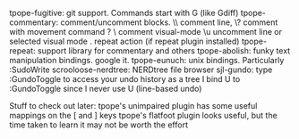 
tpope-fugitive: git support. Commands start with G (like Gdiff)
tpope-commentary: comment/uncomment blocks. 
                    \\\ comment line,
                    \\? comment with movement command ?
                    \\  comment visual-mode
                    \\u uncomment line or selected visual mode
                    .   repeat action (if repeat plugin installed)
tpope-repeat: support library for commentary and others
tpope-abolish: funky text manipulation bindings. google it.
tpope-eunuch: unix bindings. Particularly :SudoWrite
scrooloose-nerdtree: NERDtree file browser
sjl-gundo: type :GundoToggle to access your undo history as a tree
           I bind U to :GundoToggle since I never use U (line-based undo)

Stuff to check out later:
tpope's unimpaired plugin has some useful mappings on the [ and ] keys
tpope's flatfoot plugin looks useful, but the time taken to learn it may
    not be worth the effort

